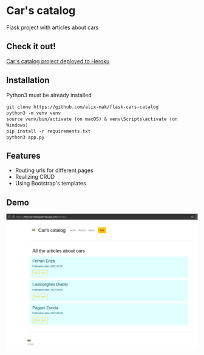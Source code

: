 # Car's catalog

Flask project with articles about cars

## Check it out!

[Car's catalog project deployed to Heroku](https://flask-car-catalog.herokuapp.com/)

## Installation

Python3 must be already installed
```shell
git clone https://github.com/alix-mak/flask-cars-catalog
python3 -m venv venv
source venv/bin/activate (on macOS) & venv\Scripts\activate (on Windows)
pip install -r requirements.txt
python3 app.py
```

## Features
* Routing urls for different pages
* Realizing CRUD
* Using Bootstrap's templates

## Demo

![Website interface](demo.png)

